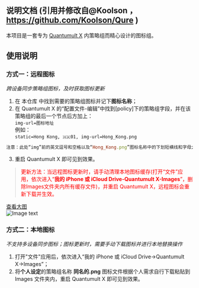 
## 说明文档 (引用并修改自@Koolson ，https://github.com/Koolson/Qure )

本项目是一套专为 [Quantumult X](https://github.com/crossutility/Quantumult-X/) 内策略组而精心设计的图标组。<br>

## 使用说明

### 方式一：远程图标<br>
*跨设备同步策略组图标，及时获取图标更新*<br>

1. 在 本仓库 中找到需要的策略组图标并记下**图标名称**；<br>
2. 在 Quantumult X 的“配置文件-编辑”中找到[policy]下的策略组字段，并在该策略组的最后一个节点后方加上：<br>
`img-url=图标地址`<br>
例如：<br>
`static=Hong Kong, 🇭🇰01, img-url=Hong_Kong.png`<br>

```ruby
注意：此处“img”前的英文逗号和空格以及“Hong_Kong.png”图标名称中的下划短横线和字母大小写不能写错哦
```

3. 重启 Quantumult X 即可见到效果。<br>

><font color=red>更新方法：当远程图标更新时，请手动清理本地图标缓存(打开“文件”应用，依次进入“**我的 iPhone 或 iCloud Drive-Quantumult X-Images**”，删除Images文件夹内所有缓存文件)，并重启 Quantumult X，远程图标会重新下载并生效。</font>

[查看大图](https://raw.githubusercontent.com/Koolson/Qure/master/Other/Remote_Icon.png)<br>
![Image text](https://raw.githubusercontent.com/Koolson/Qure/master/Other/Remote_Icon.png)

### 方式二：本地图标<br>
*不支持多设备同步图标；图标更新时，需要手动下载图标并进行本地替换操作*<br>

1. 打开"文件"应用后，依次进入“我的 iPhone 或 iCloud Drive→Quantumult X→Images”；<br>
2. 将**个人设定**的策略组名称 **同名的.png** 图标文件根据个人需求自行下载粘贴到 Images 文件夹内，重启 Quantumult X 即可见到效果。<br>

